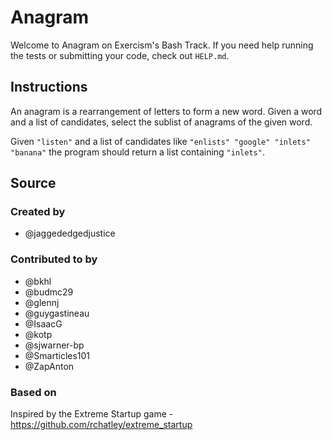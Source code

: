 # Anagram

Welcome to Anagram on Exercism's Bash Track.
If you need help running the tests or submitting your code, check out `HELP.md`.

## Instructions

An anagram is a rearrangement of letters to form a new word.
Given a word and a list of candidates, select the sublist of anagrams of the given word.

Given `"listen"` and a list of candidates like `"enlists" "google"
"inlets" "banana"` the program should return a list containing
`"inlets"`.

## Source

### Created by

- @jaggededgedjustice

### Contributed to by

- @bkhl
- @budmc29
- @glennj
- @guygastineau
- @IsaacG
- @kotp
- @sjwarner-bp
- @Smarticles101
- @ZapAnton

### Based on

Inspired by the Extreme Startup game - https://github.com/rchatley/extreme_startup